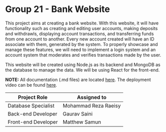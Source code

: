 # Group 21 - Bank Website

<p>
  This project aims at creating a bank website. With this website, it will have functionality such as creating and editing user accounts, making deposits and withdrawls, displaying account transactions, and transferring funds from one account to another. Every new account created will have an ID associate with them, generated by the system. To properly showcase and manage these features, we will need to implement a login system and an account system that moderates and verifies transactions made by the user.
  
This website will be created using Node.js as its backend and MongoDB as the database to manage the data. We will be using React for the front-end.
</p>

**NOTE:** All documentation (.md files) are located [here](https://github.com/CAPSTONE-2022-2023/Group_21/tree/documents/text-documents). The deployment video can be found [here](https://www.youtube.com/watch?v=EJlNIBym2pc).

| Project Role | Assigned to |
| ----------- | ----------- |
| Database Specialist | Mohammad Reza Raeisy |
| Back-end Developer | Gaurav Saini |
| Front-end Developer | Matthew Samun |
